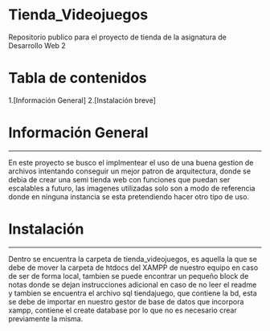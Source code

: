 # Tienda_Videojuegos

Repositorio publico para el proyecto de tienda de la asignatura de Desarrollo Web 2

# Tabla de contenidos

1.[Información General] 2.[Instalación breve]

# Información General

---

En este proyecto se busco el implmentear el uso de una buena gestion de archivos intentando conseguir un mejor patron de arquitectura, donde se debia de crear una semi tienda web con funciones que puedan ser escalables a futuro, las imagenes utilizadas solo son a modo de referencia donde en ninguna instancia se esta pretendiendo hacer otro tipo de uso.

# Instalación

---

Dentro se encuentra la carpeta de tienda_videojuegos, es aquella la que se debe de mover la carpeta de htdocs del XAMPP de nuestro equipo en caso de ser de forma local, tambien se puede encontrar un pequeño block de notas donde se dejan instrucciones adicional en caso de no leer el readme y tambien se encuentra el archivo sql tiendajuego, que contiene la bd, esta se debe de importar en nuestro gestor de base de datos que incorpora xampp, contiene el create database por lo que no es necesario crear previamente la misma.
